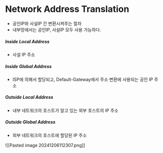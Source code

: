 # Network Address Translation
- 공인IP와 사설IP 간 변환시켜주는 절차
- 내부망에서는 공인IP, 사설IP 모두 사용 가능하다.
##### Inside Local Address
- 사설 IP 주소
##### Inside Global Address 
- ISP에 의해서 할당되고, Default-Gateway에서 주소 변환에 사용되는 공인 IP 주소
##### Outside Local Address 
- 내부 네트워크의 호스트가 알고 있는 외부 호스트의 IP 주소
##### Outside Global Address 
- 외부 네트워크의 호스트에 할당된 IP 주소

![[Pasted image 20241206112307.png]]

